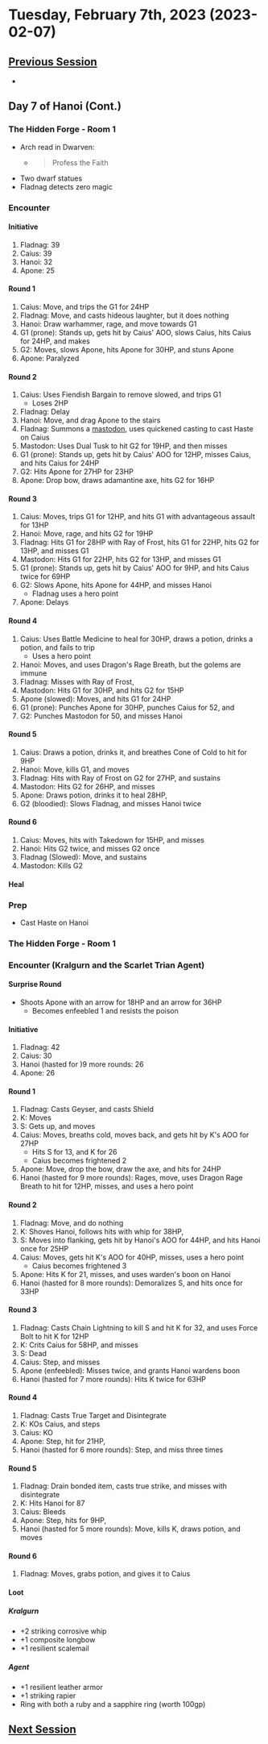 # Tuesday, February 7th, 2023 (2023-02-07)

## [Previous Session](./2023-01-31.md)

- 

## Day 7 of Hanoi (Cont.)

### The Hidden Forge - Room 1

- Arch read in Dwarven:
   - >Profess the Faith
- Two dwarf statues 
- Fladnag detects zero magic

### Encounter 

#### Initiative

1. Fladnag: 39
1. Caius: 39
1. Hanoi: 32
1. Apone: 25

#### Round 1

1. Caius: Move, and trips the G1 for 24HP
1. Fladnag: Move, and casts hideous laughter, but it does nothing
1. Hanoi: Draw warhammer, rage, and move towards G1
1. G1 (prone): Stands up, gets hit by Caius' AOO, slows Caius, hits Caius for 24HP, and makes 
1. G2: Moves, slows Apone, hits Apone for 30HP, and stuns Apone
1. Apone: Paralyzed

#### Round 2

1. Caius: Uses Fiendish Bargain to remove slowed, and trips G1
   - Loses 2HP
1. Fladnag: Delay
1. Hanoi: Move, and drag Apone to the stairs
1. Fladnag: Summons a [mastodon](https://2e.aonprd.com/Monsters.aspx?ID=668), uses quickened casting to cast Haste on Caius
1. Mastodon: Uses Dual Tusk to hit G2 for 19HP, and then misses
1. G1 (prone): Stands up, gets hit by Caius' AOO for 12HP, misses Caius, and hits Caius for 24HP
1. G2: Hits Apone for 27HP for 23HP
1. Apone: Drop bow, draws adamantine axe, hits G2 for 16HP

#### Round 3

1. Caius: Moves, trips G1 for 12HP, and hits G1 with advantageous assault for 13HP
1. Hanoi: Move, rage, and hits G2 for 19HP
1. Fladnag: Hits G1 for 28HP with Ray of Frost, hits G1 for 22HP, hits G2 for 13HP, and misses G1
1. Mastodon: Hits G1 for 22HP, hits G2 for 13HP, and misses G1
1. G1 (prone): Stands up, gets hit by Caius' AOO for 9HP, and hits Caius twice for 69HP
1. G2: Slows Apone, hits Apone for 44HP, and misses Hanoi
   - Fladnag uses a hero point
1. Apone: Delays

#### Round 4

1. Caius: Uses Battle Medicine to heal for 30HP, draws a potion, drinks a potion, and fails to trip
   - Uses a hero point
1. Hanoi: Moves, and uses Dragon's Rage Breath, but the golems are immune
1. Fladnag: Misses with Ray of Frost, 
1. Mastodon: Hits G1 for 30HP, and hits G2 for 15HP
1. Apone (slowed): Moves, and hits G1 for 24HP
1. G1 (prone): Punches Apone for 30HP, punches Caius for 52, and
1. G2: Punches Mastodon for 50, and misses Hanoi


#### Round 5

1. Caius: Draws a potion, drinks it, and breathes Cone of Cold to hit for 9HP
1. Hanoi: Move, kills G1, and moves
1. Fladnag: Hits with Ray of Frost on G2 for 27HP, and sustains
1. Mastodon: Hits G2 for 26HP, and misses
1. Apone: Draws potion, drinks it to heal 28HP, 
1. G2 (bloodied): Slows Fladnag, and misses Hanoi twice

#### Round 6

1. Caius: Moves, hits with Takedown for 15HP, and misses
1. Hanoi: Hits G2 twice, and misses G2 once
1. Fladnag (Slowed): Move, and sustains
1. Mastodon: Kills G2

#### Heal 

### Prep

- Cast Haste on Hanoi

### The Hidden Forge - Room 1

### Encounter (Kralgurn and the Scarlet Trian Agent)

#### Surprise Round

- Shoots Apone with an arrow for 18HP and an arrow for 36HP
   - Becomes enfeebled 1 and resists the poison

#### Initiative

1. Fladnag: 42
1. Caius: 30
1. Hanoi (hasted for )9 more rounds: 26
1. Apone: 26

#### Round 1

1. Fladnag: Casts Geyser, and casts Shield
1. K: Moves
1. S: Gets up, and moves
1. Caius: Moves, breaths cold, moves back, and gets hit by K's AOO for 27HP
   - Hits S for 13, and K for 26
   - Caius becomes frightened 2
1. Apone: Move, drop the bow, draw the axe, and hits for 24HP
1. Hanoi (hasted for 9 more rounds): Rages, move, uses Dragon Rage Breath to hit for 12HP, misses, and uses a hero point

#### Round 2

1. Fladnag: Move, and do nothing
1. K: Shoves Hanoi, follows hits with whip for 38HP, 
1. S: Moves into flanking, gets hit by Hanoi's AOO for 44HP, and hits Hanoi once for 25HP
1. Caius: Moves, gets hit K's AOO for 40HP, misses, uses a hero point
   - Caius becomes frightened 3
1. Apone: Hits K for 21, misses, and uses warden's boon on Hanoi
1. Hanoi (hasted for 8 more rounds): Demoralizes S, and hits once for 33HP

#### Round 3

1. Fladnag: Casts Chain Lightning to kill S and hit K for 32, and uses Force Bolt to hit K for 12HP
1. K: Crits Caius for 58HP, and misses
1. S: Dead
1. Caius: Step, and misses
1. Apone (enfeebled): Misses twice, and grants Hanoi wardens boon
1. Hanoi (hasted for 7 more rounds): Hits K twice for 63HP

#### Round 4

1. Fladnag: Casts True Target and Disintegrate
1. K: KOs Caius, and steps
1. Caius: KO
1. Apone: Step, hit for 21HP, 
1. Hanoi (hasted for 6 more rounds): Step, and miss three times

#### Round 5

1. Fladnag: Drain bonded item, casts true strike, and misses with disintegrate
1. K: Hits Hanoi for 87
1. Caius: Bleeds
1. Apone: Step, hits for 9HP, 
1. Hanoi (hasted for 5 more rounds): Move, kills K, draws potion, and moves

#### Round 6

1. Fladnag: Moves, grabs potion, and gives it to Caius

#### Loot

##### Kralgurn

- +2 striking corrosive whip
- +1 composite longbow
- +1 resilient scalemail

##### Agent

- +1 resilient leather armor
- +1 striking rapier
- Ring with both a ruby and a sapphire ring (worth 100gp)

## [Next Session](./2022-XX-XX.md)
